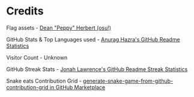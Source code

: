 # Credits
Flag assets - [Dean "Peppy" Herbert (osu!)](https://osu.ppy.sh)

GitHub Stats & Top Languages used - [Anurag Hazra's GitHub Readme Statistics](https://github.com/anuraghazra/github-readme-stats) 

Visitor Count - Unknown

GitHub Streak Stats - [Jonah Lawrence's GitHub Readme Streak Statistics](https://github.com/DenverCoder1/github-readme-streak-stats)

Snake eats Contribution Grid - [generate-snake-game-from-github-contribution-grid in GitHub Marketplace](https://github.com/marketplace/actions/generate-snake-game-from-github-contribution-grid)

